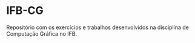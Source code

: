# IFB-CG
Repositório com os exercícios e trabalhos desenvolvidos na disciplina de Computação Gráfica no IFB.
